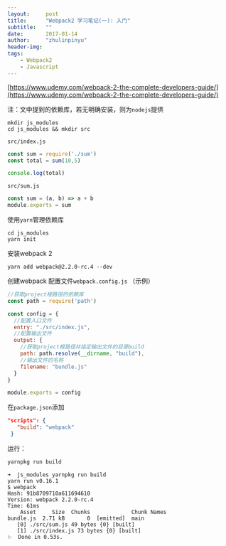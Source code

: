 ```yaml
---
layout:     post
title:      "Webpack2 学习笔记(一): 入门"
subtitle:   ""
date:       2017-01-14
author:     "zhulinpinyu"
header-img:
tags:
    - Webpack2
    - Javascript
---
```


[https://www.udemy.com/webpack-2-the-complete-developers-guide/](https://www.udemy.com/webpack-2-the-complete-developers-guide/)

注：文中提到的依赖库，若无明确安装，则为`nodejs`提供

```
mkdir js_modules
cd js_modules && mkdir src
```

`src/index.js`

```javascript
const sum = require('./sum')
const total = sum(10,5)

console.log(total)
```

`src/sum.js`

```javascript
const sum = (a, b) => a + b
module.exports = sum
```

 使用`yarn`管理依赖库

```
cd js_modules
yarn init
```

安装webpack 2

```
yarn add webpack@2.2.0-rc.4 --dev
```

创建webpack 配置文件`webpack.config.js` （示例）

```javascript
//获取project根路径的依赖库
const path = require('path')

const config = {
  //配置入口文件
  entry: "./src/index.js",
  //配置输出文件
  output: {
    //获取project根路径并指定输出文件的目录build
    path: path.resolve(__dirname, "build"),
    //输出文件的名称
    filename: "bundle.js"
  }
}

module.exports = config
```

在`package.json`添加

```json
"scripts": {
   "build": "webpack"
 }
```

运行：

```bash
yarnpkg run build
```

```
➜  js_modules yarnpkg run build
yarn run v0.16.1
$ webpack
Hash: 91b8709710a611694610
Version: webpack 2.2.0-rc.4
Time: 61ms
    Asset     Size  Chunks             Chunk Names
bundle.js  2.71 kB       0  [emitted]  main
   [0] ./src/sum.js 49 bytes {0} [built]
   [1] ./src/index.js 73 bytes {0} [built]
✨  Done in 0.53s.
```
